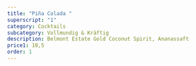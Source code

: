 ```yaml
---
title: "Piña Colada "
superscript: "1"
category: Cocktails
subcategory: Vollmundig & Kräftig
description: Belmont Estate Gold Coconut Spirit, Ananassaft
price1: 10,5
order: 1
---
```

